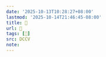 ```yaml
---
date: '2025-10-13T10:28:27+08:00'
lastmod: '2025-10-14T21:46:45-08:00'
title: 􅠺
url: 􅠺
tags: [𪕮]
src: DCCV
note:
---
```

